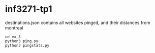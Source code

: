 # inf3271-tp1

destinations.json contains all websites pinged, and their distances from montreal


```
cd ex_3
python3 ping.py
python3 pingstats.py
```